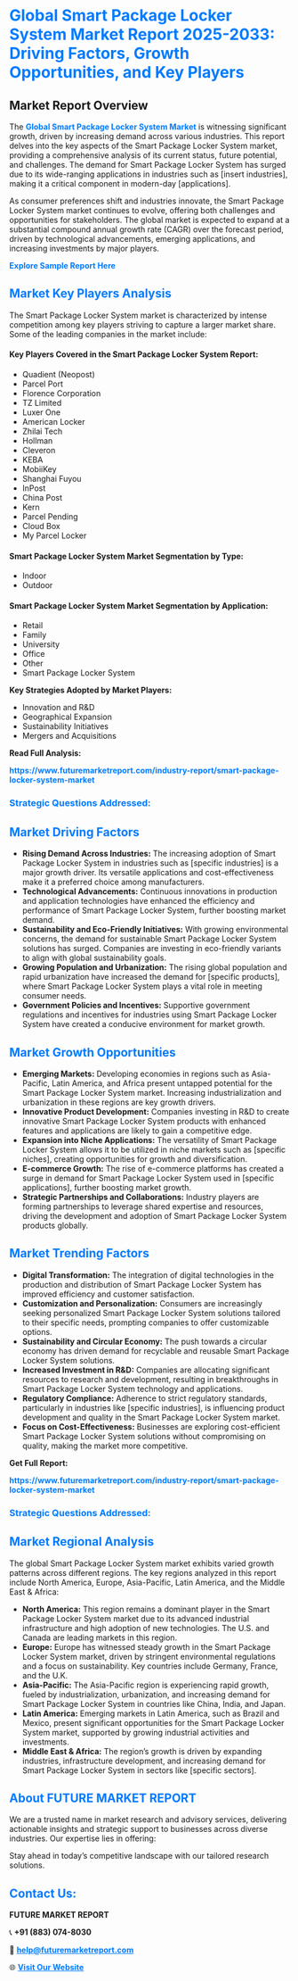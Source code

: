 <h1 style="color: #007BFF;">Global Smart Package Locker System Market Report 2025-2033: Driving Factors, Growth Opportunities, and Key Players</h1>

<section id="overview">
<h2>Market Report Overview</h2>
<p>The <a href="https://www.futuremarketreport.com/industry-report/smart-package-locker-system-market" style="color: #007BFF; text-decoration: none;"><strong>Global Smart Package Locker System Market</strong></a> is witnessing significant growth, driven by increasing demand across various industries. This report delves into the key aspects of the Smart Package Locker System market, providing a comprehensive analysis of its current status, future potential, and challenges. The demand for Smart Package Locker System has surged due to its wide-ranging applications in industries such as [insert industries], making it a critical component in modern-day [applications].</p>
<p>As consumer preferences shift and industries innovate, the Smart Package Locker System market continues to evolve, offering both challenges and opportunities for stakeholders. The global market is expected to expand at a substantial compound annual growth rate (CAGR) over the forecast period, driven by technological advancements, emerging applications, and increasing investments by major players.</p>
</section>

<section id="overview">
<p><a href="https://www.futuremarketreport.com/request-sample/reportId=113164" style="color: #007BFF; text-decoration: none;"><strong>Explore Sample Report Here</strong></a></p>
</section>

<section id="key-players">
<h2 style="color: #007BFF;">Market Key Players Analysis</h2>
<p>The Smart Package Locker System market is characterized by intense competition among key players striving to capture a larger market share. Some of the leading companies in the market include:</p>
<h4>Key Players Covered in the Smart Package Locker System Report:</h4>
<ul><li>Quadient (Neopost)</li><li>Parcel Port</li><li>Florence Corporation</li><li>TZ Limited</li><li>Luxer One</li><li>American Locker</li><li>Zhilai Tech</li><li>Hollman</li><li>Cleveron</li><li>KEBA</li><li>MobiiKey</li><li>Shanghai Fuyou</li><li>InPost</li><li>China Post</li><li>Kern</li><li>Parcel Pending</li><li>Cloud Box</li><li>My Parcel Locker</li></ul>
<h4>Smart Package Locker System Market Segmentation by Type:</h4>
<ul><li>Indoor</li><li>Outdoor</li></ul>

<h4>Smart Package Locker System Market Segmentation by Application:</h4>
<ul><li>Retail</li><li>Family</li><li>University</li><li>Office</li><li>Other</li><li>Smart Package Locker System</li></ul>
<p><strong>Key Strategies Adopted by Market Players:</strong></p>
<ul>
<li>Innovation and R&D</li>
<li>Geographical Expansion</li>
<li>Sustainability Initiatives</li>
<li>Mergers and Acquisitions</li>
</ul>
</section>

<section>
<p><strong>Read Full Analysis: </strong></p><a href="https://www.futuremarketreport.com/industry-report/smart-package-locker-system-market" style="color: #007BFF; text-decoration: none;"><strong>https://www.futuremarketreport.com/industry-report/smart-package-locker-system-market</strong></a>
<h3 style="color: #007BFF;">Strategic Questions Addressed:</h3>
</section>

<section id="driving-factors">
<h2 style="color: #007BFF;">Market Driving Factors</h2>
<ul>
<li><strong>Rising Demand Across Industries:</strong> The increasing adoption of Smart Package Locker System in industries such as [specific industries] is a major growth driver. Its versatile applications and cost-effectiveness make it a preferred choice among manufacturers.</li>
<li><strong>Technological Advancements:</strong> Continuous innovations in production and application technologies have enhanced the efficiency and performance of Smart Package Locker System, further boosting market demand.</li>
<li><strong>Sustainability and Eco-Friendly Initiatives:</strong> With growing environmental concerns, the demand for sustainable Smart Package Locker System solutions has surged. Companies are investing in eco-friendly variants to align with global sustainability goals.</li>
<li><strong>Growing Population and Urbanization:</strong> The rising global population and rapid urbanization have increased the demand for [specific products], where Smart Package Locker System plays a vital role in meeting consumer needs.</li>
<li><strong>Government Policies and Incentives:</strong> Supportive government regulations and incentives for industries using Smart Package Locker System have created a conducive environment for market growth.</li>
</ul>
</section>

<section id="growth-opportunities">
<h2 style="color: #007BFF;">Market Growth Opportunities</h2>
<ul>
<li><strong>Emerging Markets:</strong> Developing economies in regions such as Asia-Pacific, Latin America, and Africa present untapped potential for the Smart Package Locker System market. Increasing industrialization and urbanization in these regions are key growth drivers.</li>
<li><strong>Innovative Product Development:</strong> Companies investing in R&D to create innovative Smart Package Locker System products with enhanced features and applications are likely to gain a competitive edge.</li>
<li><strong>Expansion into Niche Applications:</strong> The versatility of Smart Package Locker System allows it to be utilized in niche markets such as [specific niches], creating opportunities for growth and diversification.</li>
<li><strong>E-commerce Growth:</strong> The rise of e-commerce platforms has created a surge in demand for Smart Package Locker System used in [specific applications], further boosting market growth.</li>
<li><strong>Strategic Partnerships and Collaborations:</strong> Industry players are forming partnerships to leverage shared expertise and resources, driving the development and adoption of Smart Package Locker System products globally.</li>
</ul>
</section>

<section id="trending-factors">
<h2 style="color: #007BFF;">Market Trending Factors</h2>
<ul>
<li><strong>Digital Transformation:</strong> The integration of digital technologies in the production and distribution of Smart Package Locker System has improved efficiency and customer satisfaction.</li>
<li><strong>Customization and Personalization:</strong> Consumers are increasingly seeking personalized Smart Package Locker System solutions tailored to their specific needs, prompting companies to offer customizable options.</li>
<li><strong>Sustainability and Circular Economy:</strong> The push towards a circular economy has driven demand for recyclable and reusable Smart Package Locker System solutions.</li>
<li><strong>Increased Investment in R&D:</strong> Companies are allocating significant resources to research and development, resulting in breakthroughs in Smart Package Locker System technology and applications.</li>
<li><strong>Regulatory Compliance:</strong> Adherence to strict regulatory standards, particularly in industries like [specific industries], is influencing product development and quality in the Smart Package Locker System market.</li>
<li><strong>Focus on Cost-Effectiveness:</strong> Businesses are exploring cost-efficient Smart Package Locker System solutions without compromising on quality, making the market more competitive.</li>
</ul>
</section>

<section>
<p><strong>Get Full Report: </strong></p><a href="https://www.futuremarketreport.com/industry-report/smart-package-locker-system-market" style="color: #007BFF; text-decoration: none;"><strong>https://www.futuremarketreport.com/industry-report/smart-package-locker-system-market</strong></a>
<h3 style="color: #007BFF;">Strategic Questions Addressed:</h3>
</section>


<section id="regional-analysis">
<h2 style="color: #007BFF;">Market Regional Analysis</h2>
<p>The global Smart Package Locker System market exhibits varied growth patterns across different regions. The key regions analyzed in this report include North America, Europe, Asia-Pacific, Latin America, and the Middle East & Africa:</p>
<ul>
<li><strong>North America:</strong> This region remains a dominant player in the Smart Package Locker System market due to its advanced industrial infrastructure and high adoption of new technologies. The U.S. and Canada are leading markets in this region.</li>
<li><strong>Europe:</strong> Europe has witnessed steady growth in the Smart Package Locker System market, driven by stringent environmental regulations and a focus on sustainability. Key countries include Germany, France, and the U.K.</li>
<li><strong>Asia-Pacific:</strong> The Asia-Pacific region is experiencing rapid growth, fueled by industrialization, urbanization, and increasing demand for Smart Package Locker System in countries like China, India, and Japan.</li>
<li><strong>Latin America:</strong> Emerging markets in Latin America, such as Brazil and Mexico, present significant opportunities for the Smart Package Locker System market, supported by growing industrial activities and investments.</li>
<li><strong>Middle East & Africa:</strong> The region’s growth is driven by expanding industries, infrastructure development, and increasing demand for Smart Package Locker System in sectors like [specific sectors].</li>
</ul>
</section>

<footer>
<h2 style="color: #007BFF;">About FUTURE MARKET REPORT</h2>
<p>We are a trusted name in market research and advisory services, delivering actionable insights and strategic support to businesses across diverse industries. Our expertise lies in offering:</p>

<p>Stay ahead in today’s competitive landscape with our tailored research solutions.</p>

<h2 style="color: #007BFF;">Contact Us:</h2>
<p><strong>FUTURE MARKET REPORT</strong></p>
<p>📞 <strong>+91 (883) 074-8030</strong></p>
<p>📧 <strong><a href="mailto:help@futuremarketreport.com" style="color: #007BFF;">help@futuremarketreport.com</a></strong></p>
<p>🌐 <strong><a href="https://www.futuremarketreport.com/" style="color: #007BFF;">Visit Our Website</a></strong></p>
</footer>